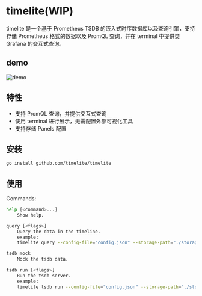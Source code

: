 # timelite(WIP)

timelite 是一个基于 Prometheus TSDB 的嵌入式时序数据库以及查询引擎，支持存储 Prometheus 格式的数据以及 PromQL 查询，并在 terminal 中提供类 Grafana 的交互式查询。

## demo

![demo](demo/demo.gif)

## 特性

- 支持 PromQL 查询，并提供交互式查询
- 使用 terminal 进行展示，无需配置外部可视化工具
- 支持存储 Panels 配置

## 安装

```bash
go install github.com/timelite/timelite
```

## 使用
Commands:
```bash
help [<command>...]
    Show help.

query [<flags>]
    Query the data in the timeline.
    example:
    timelite query --config-file="config.json" --storage-path="./storage/tsdb"

tsdb mock
    Mock the tsdb data.

tsdb run [<flags>]
    Run the tsdb server.
    example:
    timelite tsdb run --config-file="config.json" --storage-path="./storage/tsdb" --host="0.0.0.0:9090"
```
